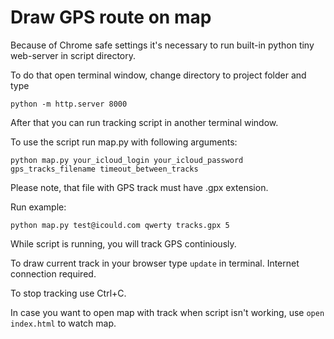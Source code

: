 # Draw GPS route on map

Because of Chrome safe settings it's necessary to run built-in python tiny web-server in script directory.

To do that open terminal window, change directory to project folder and type 

    python -m http.server 8000
    
After that you can run tracking script in another terminal window. 

To use the script run map.py with following arguments:

`python map.py your_icloud_login your_icloud_password gps_tracks_filename timeout_between_tracks`

Please note, that file with GPS track must have .gpx extension.

Run example:

`python map.py test@icould.com qwerty tracks.gpx 5`

While script is running, you will track GPS continiously.

To draw current track in your browser type `update` in terminal. Internet connection required.

To stop tracking use Ctrl+C.

In case you want to open map with track when script isn't working, use `open index.html` to watch map.
